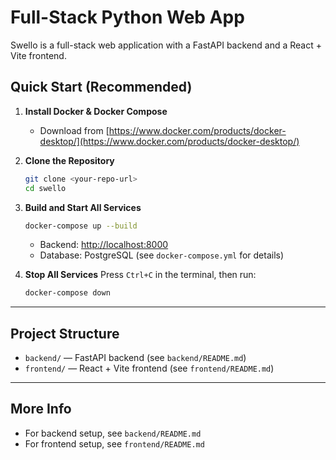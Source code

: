 # Full-Stack Python Web App

Swello is a full-stack web application with a FastAPI backend and a React + Vite frontend.

## Quick Start (Recommended)

1. **Install Docker & Docker Compose**
   - Download from [https://www.docker.com/products/docker-desktop/](https://www.docker.com/products/docker-desktop/)

2. **Clone the Repository**
   ```sh
   git clone <your-repo-url>
   cd swello
   ```

3. **Build and Start All Services**
   ```sh
   docker-compose up --build
   ```
   - Backend: [http://localhost:8000](http://localhost:8000)
   - Database: PostgreSQL (see `docker-compose.yml` for details)

4. **Stop All Services**
   Press `Ctrl+C` in the terminal, then run:
   ```sh
   docker-compose down
   ```

---

## Project Structure
- `backend/` — FastAPI backend (see `backend/README.md`)
- `frontend/` — React + Vite frontend (see `frontend/README.md`)

---

## More Info
- For backend setup, see `backend/README.md`
- For frontend setup, see `frontend/README.md`